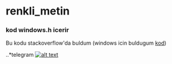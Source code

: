 # renkli_metin
### kod windows.h icerir
Bu kodu stackoverflow'da buldum (windows icin buldugum 
[kod](https://stackoverflow.com/a/29578507))


..*telegram
[![alt text](https://www.google.com/search?q=telegram+png+logo&client=opera&hs=9lz&tbm=isch&source=iu&ictx=1&fir=naEXvwEQpsEszM%252CPqCLmB4m02h5dM%252C_&vet=1&usg=AI4_-kSPTd_Luj0Aih4GaU27W24mq-GddA&sa=X&ved=2ahUKEwjujNKe7pfsAhVk-SoKHUv0BTsQ9QF6BAgKEFA#imgrc=naEXvwEQpsEszM "conact")](https://t.me/tempestas)
